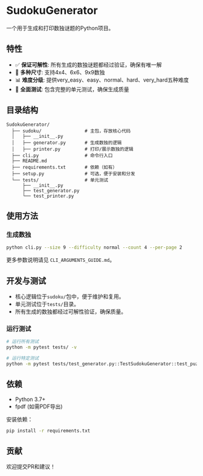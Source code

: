 # SudokuGenerator

一个用于生成和打印数独谜题的Python项目。

## 特性

- ✅ **保证可解性**: 所有生成的数独谜题都经过验证，确保有唯一解
- 🎯 **多种尺寸**: 支持4x4、6x6、9x9数独
- 📊 **难度分级**: 提供very_easy、easy、normal、hard、very_hard五种难度
- 🧪 **全面测试**: 包含完整的单元测试，确保生成质量

## 目录结构

```
SudokuGenerator/
  ├── sudoku/                # 主包，存放核心代码
  │   ├── __init__.py
  │   ├── generator.py       # 生成数独的逻辑
  │   ├── printer.py         # 打印/展示数独的逻辑
  ├── cli.py                 # 命令行入口
  ├── README.md
  ├── requirements.txt       # 依赖（如有）
  ├── setup.py               # 可选，便于安装和分发
  └── tests/                 # 单元测试
      ├── __init__.py
      ├── test_generator.py
      └── test_printer.py
```

## 使用方法

### 生成数独

```bash
python cli.py --size 9 --difficulty normal --count 4 --per-page 2
```

更多参数说明请见 `CLI_ARGUMENTS_GUIDE.md`。

## 开发与测试

- 核心逻辑位于`sudoku/`包中，便于维护和复用。
- 单元测试位于`tests/`目录。
- 所有生成的数独都经过可解性验证，确保质量。

### 运行测试

```bash
# 运行所有测试
python -m pytest tests/ -v

# 运行特定测试
python -m pytest tests/test_generator.py::TestSudokuGenerator::test_puzzle_solvability -v
```

## 依赖

- Python 3.7+
- fpdf (如需PDF导出)

安装依赖：

```bash
pip install -r requirements.txt
```

## 贡献

欢迎提交PR和建议！
